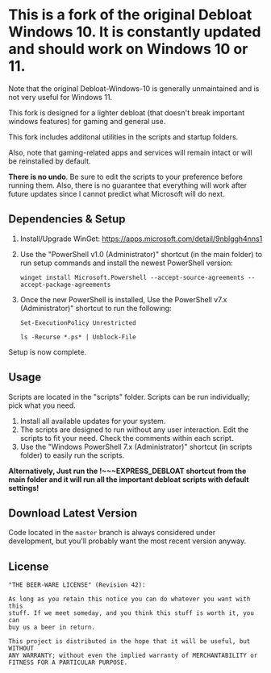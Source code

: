 # This is a fork of the original Debloat Windows 10. It is constantly updated and should work on Windows 10 or 11.

Note that the original Debloat-Windows-10 is generally unmaintained and is not very useful for Windows 11.

This fork is designed for a lighter debloat (that doesn't break important windows features) for gaming and general use.

This fork includes additonal utilities in the scripts and startup folders.

Also, note that gaming-related apps and services will remain intact or will be reinstalled by default.

**There is no undo**. Be sure to edit the scripts to your preference before running them. Also, there is no guarantee that everything will
work after future updates since I cannot predict what Microsoft will do next.

## Dependencies & Setup
1. Install/Upgrade WinGet: https://apps.microsoft.com/detail/9nblggh4nns1
2. Use the "PowerShell v1.0 (Administrator)" shortcut (in the main folder) to run setup commands and install the newest PowerShell version:

    `winget install Microsoft.Powershell --accept-source-agreements --accept-package-agreements`

3. Once the new PowerShell is installed, Use the PowerShell v7.x (Administrator)" shortcut to run the following:

    `Set-ExecutionPolicy Unrestricted`

    `ls -Recurse *.ps* | Unblock-File`

Setup is now complete.

## Usage

Scripts are located in the "scripts" folder. Scripts can be run individually; pick what you need.

1. Install all available updates for your system.
2. The scripts are designed to run without any user interaction. Edit the scripts to fit your need. Check the comments within each script.
3. Use the "Windows PowerShell 7.x (Administrator)" shortcut (in scripts folder) to easily run the scripts.

**Alternatively, Just run the !~~~EXPRESS_DEBLOAT shortcut from the main folder and it will run all the important debloat scripts with default settings!**

## Download Latest Version

Code located in the `master` branch is always considered under development, but
you'll probably want the most recent version anyway.

## License

    "THE BEER-WARE LICENSE" (Revision 42):

    As long as you retain this notice you can do whatever you want with this
    stuff. If we meet someday, and you think this stuff is worth it, you can
    buy us a beer in return.

    This project is distributed in the hope that it will be useful, but WITHOUT
    ANY WARRANTY; without even the implied warranty of MERCHANTABILITY or
    FITNESS FOR A PARTICULAR PURPOSE.
